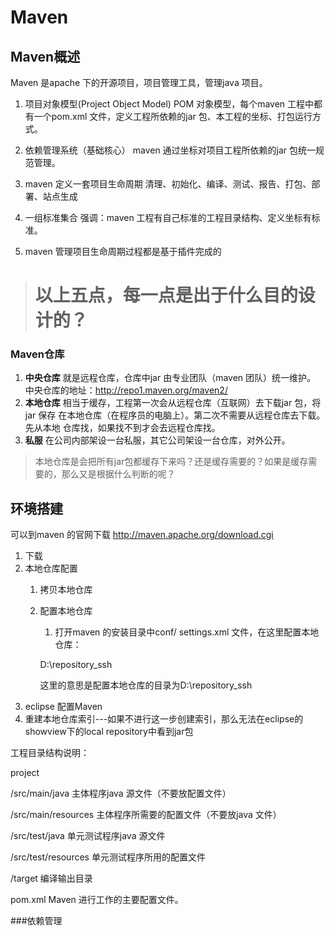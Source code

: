 # Maven
## Maven概述
Maven 是apache 下的开源项目，项目管理工具，管理java 项目。
1. 项目对象模型(Project Object Model)
POM 对象模型，每个maven 工程中都有一个pom.xml 文件，定义工程所依赖的jar 包、本工程的坐标、打包运行方式。

2. 依赖管理系统（基础核心）
maven 通过坐标对项目工程所依赖的jar 包统一规范管理。

3. maven 定义一套项目生命周期
清理、初始化、编译、测试、报告、打包、部署、站点生成

4. 一组标准集合
强调：maven 工程有自己标准的工程目录结构、定义坐标有标准。

5. maven 管理项目生命周期过程都是基于插件完成的

>以上五点，每一点是出于什么目的设计的？
>==

### Maven仓库

1. **中央仓库**
就是远程仓库，仓库中jar 由专业团队（maven 团队）统一维护。
中央仓库的地址：http://repo1.maven.org/maven2/
2. **本地仓库**
相当于缓存，工程第一次会从远程仓库（互联网）去下载jar 包，将jar 保存
在本地仓库（在程序员的电脑上）。第二次不需要从远程仓库去下载。先从本地
仓库找，如果找不到才会去远程仓库找。
3. **私服**
在公司内部架设一台私服，其它公司架设一台仓库，对外公开。

>本地仓库是会把所有jar包都缓存下来吗？还是缓存需要的？如果是缓存需要的，那么又是根据什么判断的呢？

## 环境搭建
可以到maven 的官网下载
http://maven.apache.org/download.cgi

1. 下载
2. 本地仓库配置
	1. 拷贝本地仓库
	2. 配置本地仓库
		1. 打开maven 的安装目录中conf/ settings.xml 文件，在这里配置本地仓库：
		
		<localRepository>D:\repository_ssh</localRepository>
		
		这里的意思是配置本地仓库的目录为D:\repository_ssh
3. eclipse 配置Maven
4. 重建本地仓库索引---如果不进行这一步创建索引，那么无法在eclipse的showview下的local repository中看到jar包

工程目录结构说明：

project

/src/main/java 主体程序java 源文件（不要放配置文件）

/src/main/resources 主体程序所需要的配置文件（不要放java 文件）

/src/test/java 单元测试程序java 源文件

/src/test/resources 单元测试程序所用的配置文件

/target 编译输出目录

pom.xml Maven 进行工作的主要配置文件。

###依赖管理
